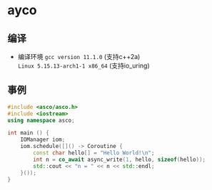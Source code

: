 # ayco

## 编译
* 编译环境
`gcc version 11.1.0` (支持c++2a)  
`Linux 5.15.13-arch1-1 x86_64` (支持io_uring)

## 事例
```cpp
#include <asco/asco.h>
#include <iostream>
using namespace asco;

int main () {
    IOManager iom;
    iom.schedule([]() -> Coroutine {
        const char hello[] = "Hello World!\n";
        int n = co_await async_write(1, hello, sizeof(hello));
        std::cout << "n = " << n << std::endl;
    }());
}
```
